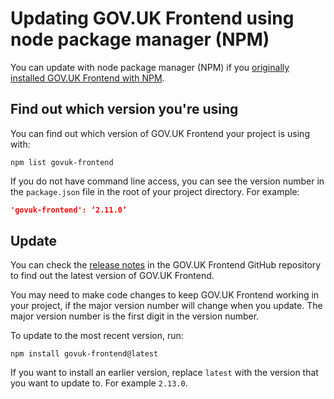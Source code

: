 # Updating GOV.UK Frontend using node package manager (NPM)

You can update with node package manager (NPM) if you [originally installed
GOV.UK Frontend with NPM](https://github.com/alphagov/govuk-frontend/blob/master/docs/installation/installing-with-npm.md#requirements).

## Find out which version you're using

You can find out which version of GOV.UK Frontend your project is using with:

```shell
npm list govuk-frontend
```

If you do not have command line access, you can see the version number in the
`package.json` file in the root of your project directory. For example:

```json
'govuk-frontend': ‘2.11.0’
```

## Update

You can check the [release
notes](https://github.com/alphagov/govuk-frontend/releases) in the GOV.UK Frontend GitHub repository to find out the latest version of GOV.UK Frontend.

You may need to make code changes to keep GOV.UK Frontend working in your project, if the major version number will change when you update. The major version number is the first digit in the version number.

To update to the most recent version, run:

```shell
npm install govuk-frontend@latest
```

If you want to install an earlier version, replace `latest` with the version that you want to update to. For example `2.13.0`.
